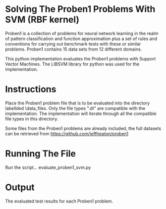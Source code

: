 Solving The Proben1 Problems With SVM (RBF kernel)
==================================================

Proben1 is a collection of problems for neural network learning 
in the realm of pattern classification and function approximation 
plus a set of rules and conventions for carrying out benchmark tests 
with these or similar problems. Proben1 contains 15 data sets from 
12 different domains. 

This python implementation evaluates the Proben1 problems with Support
Vector Machines. The LIBSVM library for python was used for the implementation.

Instructions
============

Place the Proben1 problem file that is to be evaluated into the directory 
labellded \data_files. Only the file types ".dt" are compatible with the 
implementation. The implementation will iterate through all the compatible 
file types in this directory.

Some files from the Proben1 problems are already included, the full datasets can
be retrieved from https://github.com/jeffheaton/proben1

Running The File
================

Run the script... evaluate_proben1_svm.py

Output
======

The evaluated test results for each Proben1 problem.
